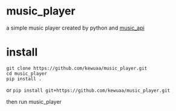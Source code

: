 # music_player
a simple music player created by python and [music_api](https://github.com/kewuaa/music_api.git)

# install

```
git clone https://github.com/kewuaa/music_player.git
cd music_player
pip install .
```

or `pip install git+https://github.com/kewuaa/music_player.git`

then run music_player
